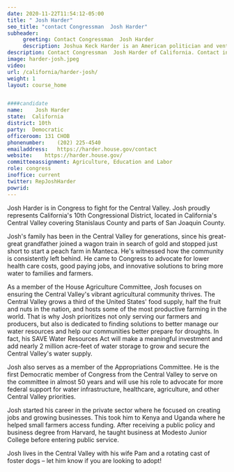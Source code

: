 ```yaml
---
date: 2020-11-22T11:54:12-05:00
title: " Josh Harder"
seo_title: "contact Congressman  Josh Harder"
subheader:
     greeting: Contact Congressman  Josh Harder 
     description: Joshua Keck Harder is an American politician and venture capital investor who has been serving as the U.S. Representative for California's 10th congressional district since 2019. A member of the Democratic Party, he defeated Republican incumbent Jeff Denham in the 2018 election.
description: Contact Congressman  Josh Harder of California. Contact information for  Josh Harder includes email address, phone number, and mailing address.
image: harder-josh.jpeg
video: 
url: /california/harder-josh/
weight: 1
layout: course_home


####candidate
name:	 Josh Harder
state:	California
district: 10th
party:	Democratic
officeroom:	131 CHOB
phonenumber:	(202) 225-4540
emailaddress:	https://harder.house.gov/contact
website:	https://harder.house.gov/
committeeassignment: Agriculture, Education and Labor
role: congress
inoffice: current
twitter: RepJoshHarder
powrid: 
---
```


Josh Harder is in Congress to fight for the Central Valley. Josh proudly represents California's 10th Congressional District, located in California's Central Valley covering Stanislaus County and parts of San Joaquin County.

Josh's family has been in the Central Valley for generations, since his great-great grandfather joined a wagon train in search of gold and stopped just short to start a peach farm in Manteca. He's witnessed how the community is consistently left behind. He came to Congress to advocate for lower health care costs, good paying jobs, and innovative solutions to bring more water to families and farmers.

As a member of the House Agriculture Committee, Josh focuses on ensuring the Central Valley's vibrant agricultural community thrives. The Central Valley grows a third of the United States' food supply, half the fruit and nuts in the nation, and hosts some of the most productive farming in the world. That is why Josh prioritizes not only serving our farmers and producers, but also is dedicated to finding solutions to better manage our water resources and help our communities better prepare for droughts. In fact, his SAVE Water Resources Act will make a meaningful investment and add nearly 2 million acre-feet of water storage to grow and secure the Central Valley's water supply.

Josh also serves as a member of the Appropriations Committee. He is the first Democratic member of Congress from the Central Valley to serve on the committee in almost 50 years and will use his role to advocate for more federal support for water infrastructure, healthcare, agriculture, and other Central Valley priorities.

Josh started his career in the private sector where he focused on creating jobs and growing businesses. This took him to Kenya and Uganda where he helped small farmers access funding. After receiving a public policy and business degree from Harvard, he taught business at Modesto Junior College before entering public service.

Josh lives in the Central Valley with his wife Pam and a rotating cast of foster dogs – let him know if you are looking to adopt!